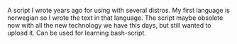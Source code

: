 A script I wrote years ago for using with several distros. My first language is norwegian so I wrote the text in that language. 
The script maybe obsolete now with all the new technology we have this days, but still wanted to upload it.
Can be used for learning bash-script.
